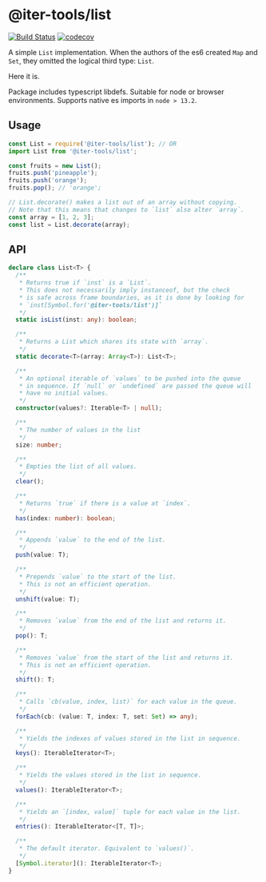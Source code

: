 # @iter-tools/list

[![Build Status](https://travis-ci.org/iter-tools/list.svg?branch=trunk)](https://travis-ci.org/iter-tools/list)
[![codecov](https://codecov.io/gh/iter-tools/list/branch/trunk/graph/badge.svg)](https://codecov.io/gh/iter-tools/list)

A simple `List` implementation. When the authors of the es6 created `Map` and `Set`, they omitted the logical third type: `List`.

Here it is.

Package includes typescript libdefs. Suitable for node or browser environments. Supports native es imports in `node > 13.2`.

## Usage

```js
const List = require('@iter-tools/list'); // OR
import List from '@iter-tools/list';

const fruits = new List();
fruits.push('pineapple');
fruits.push('orange');
fruits.pop(); // 'orange';

// List.decorate() makes a list out of an array without copying.
// Note that this means that changes to `list` also alter `array`.
const array = [1, 2, 3];
const list = List.decorate(array);
```

## API

```ts
declare class List<T> {
  /**
   * Returns true if `inst` is a `List`.
   * This does not necessarily imply instanceof, but the check
   * is safe across frame boundaries, as it is done by looking for
   * `inst[Symbol.for('@iter-tools/list')]`
   */
  static isList(inst: any): boolean;

  /**
   * Returns a List which shares its state with `array`.
   */
  static decorate<T>(array: Array<T>): List<T>;

  /**
   * An optional iterable of `values` to be pushed into the queue
   * in sequence. If `null` or `undefined` are passed the queue will
   * have no initial values.
   */
  constructor(values?: Iterable<T> | null);

  /**
   * The number of values in the list
   */
  size: number;

  /**
   * Empties the list of all values.
   */
  clear();

  /**
   * Returns `true` if there is a value at `index`.
   */
  has(index: number): boolean;

  /**
   * Appends `value` to the end of the list.
   */
  push(value: T);

  /**
   * Prepends `value` to the start of the list.
   * This is not an efficient operation.
   */
  unshift(value: T);

  /**
   * Removes `value` from the end of the list and returns it.
   */
  pop(): T;

  /**
   * Removes `value` from the start of the list and returns it.
   * This is not an efficient operation.
   */
  shift(): T;

  /**
   * Calls `cb(value, index, list)` for each value in the queue.
   */
  forEach(cb: (value: T, index: T, set: Set) => any);

  /**
   * Yields the indexes of values stored in the list in sequence.
   */
  keys(): IterableIterator<T>;

  /**
   * Yields the values stored in the list in sequence.
   */
  values(): IterableIterator<T>;

  /**
   * Yields an `[index, value]` tuple for each value in the list.
   */
  entries(): IterableIterator<[T, T]>;

  /**
   * The default iterator. Equivalent to `values()`.
   */
  [Symbol.iterator](): IterableIterator<T>;
}
```
